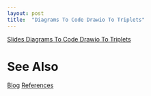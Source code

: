 ```yaml
---
layout: post
title:  "Diagrams To Code Drawio To Triplets"
---
```


[Slides Diagrams To Code Drawio To Triplets](https://github.com/guitarvydas/guitarvydas.github.io/blob/master/assets/2021-08-04-Diagrams%20To%20Code%20Drawio%20to%20Triples/index.html)

# See Also

[Blog](https://guitarvydas.github.io)
[References](https://guitarvydas.github.io/2021/01/14/References.html)

<script src="https://utteranc.es/client.js" 
        repo="guitarvydas/guitarvydas.github.io" 
        issue-term="pathname" 
        theme="github-light" 
        crossorigin="anonymous" 
        async> 
</script> 
